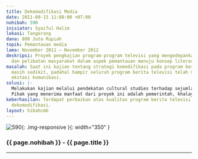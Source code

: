 ```yaml
---
title: Dekomodifikasi Media
date: 2011-09-15 11:08:00 +07:00
nohibah: 590
inisiator: Syaiful Halim
lokasi: Tangerang
dana: 800 Juta Rupiah
topik: Pemantauan media
lama: November 2011 – November 2012
deskripsi: Proyek pengkajian program-program televisi yang mengedepankan komodifikasi
  dan pelibatan masyarakat dalam aspek pemantauan menuju konsep literasi media.
masalah: Saat ini kajian tentang strategi komodifikasi pada program berita televisi
  masih sedikit, padahal hampir seluruh program berita televisi telah memuntahkan
  ekstasi komunikasi.
solusi: |-
  Melakukan kajian melalui pendekatan cultural studies terhadap sejumlah program berita televisi di stasiun televisi swasta nasional dan hasilnya akan dipublikasikan dalam bentuk buku dan DVD.
  Pihak yang menerima manfaat dari proyek ini adalah pemerintah, khalayak, pihak media, dan dunia ilmu pengetahuan.
keberhasilan: Terdapat perbaikan atas kualitas program berita televisi sesuai konsep
  dekomodifikasi.
layout: hibahcmb
---
```


![590](/static/img/hibahcmb/590.png){: .img-responsive }{: width="350" }

### {{ page.nohibah }} - {{ page.title }}

---
